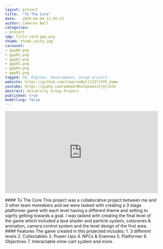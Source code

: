 ```yaml
---
layout: project
title:  "To The Core"
date:   2020-04-04 11:45:23
author: Cameron Bell
categories:
- project
img: title-card-gpp.png
thumb: thumb_unity.jpg
carousel:
- gpp00.png
- gpp01.png
- gpp02.png
- gpp03.png
- gpp04.png
- gpp05.png
tagged: C#, Engines, Development, Group project
website: https://github.com/CameronBell1337/GT6_Game
youtube: https://giphy.com/embed/NGv5qVwexi5j9jlbYG
abstract: University Group Project
published: true
modelling: false
---
```

<iframe src="https://giphy.com/embed/NGv5qVwexi5j9jlbYG" width="100%" height="270" frameBorder="0" class="giphy-embed" allowFullScreen></iframe><p><a href="https://giphy.com/gifs/NGv5qVwexi5j9jlbYG"></a></p>
#### To The Core
This project was a collaborative project between me and 3 other team memebers and we were tasked with creating a 3 stage platformer game with each level having a different theme and setting to signfy getting towards a goal.
I was tasked with creating the final level of the game which included a lava shader and particle system, cutscenes & animation, camera control system and the level design of the first area.
#### Features
The game created in this projected includes:
1. 3 different levels
2. Collectables
3. Power-Ups
4. NPCs & Enemies 
5. Platformer
6. Objectives
7. Interactable mine-cart system 
and more.
